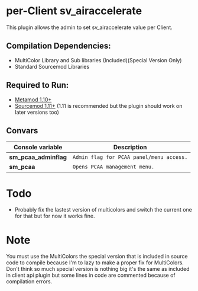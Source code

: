 # per-Client sv_airaccelerate
This plugin allows the admin to set sv_airaccelerate value per Client.

## Compilation Dependencies:
- MultiColor Library and Sub libraries (Included)(Special Version Only)
- Standard Sourcemod Libraries

## Required to Run:
- [Metamod 1.10+](https://www.metamodsource.net/)
- [Sourcemod 1.11+](https://sourcemod.net) (1.11 is recommended but the plugin should work on later versions too)

## Convars
| Console variable | Description |
| --- | --- |
| **sm_pcaa_adminflag** | ``Admin flag for PCAA panel/menu access.`` |
| **sm_pcaa** | ``Opens PCAA management menu.`` |

# Todo
- Probably fix the lastest version of multicolors and switch the current one for that but for now it works fine.

# Note
You must use the MultiColors the special version that is included in source code
to compile because I'm to lazy to make a proper fix for MultiColors. Don't think so much 
special version is nothing big it's the same as included in client api plugin but some lines in code
are commented because of compilation errors.